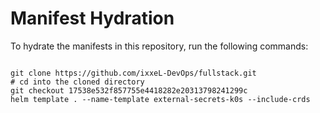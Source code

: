 
# Manifest Hydration

To hydrate the manifests in this repository, run the following commands:

```shell

git clone https://github.com/ixxeL-DevOps/fullstack.git
# cd into the cloned directory
git checkout 17538e532f857755e4418282e20313798241299c
helm template . --name-template external-secrets-k0s --include-crds
```